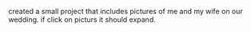 created a small project that includes pictures of me and my wife on our wedding.
if click on picturs it should expand.
